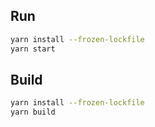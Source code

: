 ## Run

```sh
yarn install --frozen-lockfile
yarn start
```

## Build

```sh
yarn install --frozen-lockfile
yarn build
```
